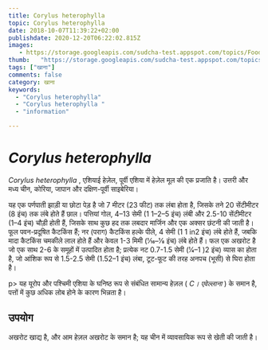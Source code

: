 ```yaml
---
title: Corylus heterophylla 
topic: Corylus heterophylla
date: 2018-10-07T11:39:22+02:00
publishdate: 2020-12-20T06:22:02.815Z
images: 
   - https://storage.googleapis.com/sudcha-test.appspot.com/topics/Food/corylus_heterophylla/1.jpeg
thumb:   "https://storage.googleapis.com/sudcha-test.appspot.com/topics/Food/corylus_heterophylla/thumb.jpeg"
tags: ["खाना"]
comments: false
category: खाना
keywords: 
  - "Corylus heterophylla"
  - "Corylus heterophylla "
  - "information"

---
```

<h1> <i> Corylus heterophylla </i> </h1> <p> </p> <p> <i> Corylus heterophylla </i>, एशियाई हेज़ेल, पूर्वी एशिया में हेज़ेल मूल की एक प्रजाति है। उत्तरी और मध्य चीन, कोरिया, जापान और दक्षिण-पूर्वी साइबेरिया। </p> <p> यह एक पर्णपाती झाड़ी या छोटा पेड़ है जो 7 मीटर (23 फीट) तक लंबा होता है, जिसके तने 20 सेंटीमीटर (8 इंच) तक लंबे होते हैं छाल। पत्तियां गोल, 4–13 सेमी (1 1–2–5 इंच) लंबी और 2.5-10 सेंटीमीटर (1–4 इंच) चौड़ी होती हैं, जिसके साथ कुछ हद तक लबदार मार्जिन और एक अक्सर छंटनी की जाती है। फूल पवन-प्रदूषित कैटकिंस हैं; नर (पराग) कैटकिंस हल्के पीले, 4 सेमी (1 1 in2 इंच) लंबे होते हैं, जबकि मादा कैटकिंस चमकीले लाल होते हैं और केवल 1-3 मिमी (1⁄16–1⁄8 इंच) लंबे होते हैं। फल एक अखरोट है जो एक साथ 2-6 के समूहों में उत्पादित होता है; प्रत्येक नट 0.7-1.5 सेमी (1⁄4–1 )2 इंच) व्यास का होता है, जो आंशिक रूप से 1.5-2.5 सेमी (1.52–1 इंच) लंबा, टूट-फूट की तरह अनपच (भूसी) से घिरा होता है। </p> p> यह यूरोप और पश्चिमी एशिया के घनिष्ठ रूप से संबंधित सामान्य हेज़ल (<i> C। एवेल्लाना </i>) के समान है, पत्तों में कुछ अधिक लोब होने के कारण भिन्नता है। </p> <h2> उपयोग </h2 > <p> अखरोट खाद्य है, और आम हेज़ल अखरोट के समान है; यह चीन में व्यावसायिक रूप से खेती की जाती है। </p> 